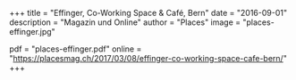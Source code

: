 +++
title = "Effinger, Co-Working Space & Café, Bern"
date = "2016-09-01"
description = "Magazin und Online"
author = "Places"
image = "places-effinger.jpg"

pdf = "places-effinger.pdf"
online = "https://placesmag.ch/2017/03/08/effinger-co-working-space-cafe-bern/"
+++
